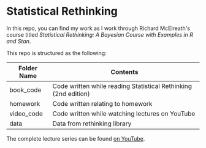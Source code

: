 # Statistical Rethinking

In this repo, you can find my work as I work through Richard McElreath's course titled _Statistical Rethinking: A Bayesian Course with Examples in R and Stan_.

This repo is structured as the following:

| Folder Name | Contents                                                        |
| ----------- | --------------------------------------------------------------- |
| book_code   | Code written while reading Statistical Rethinking (2nd edition) |
| homework    | Code written relating to homework                               |
| video_code  | Code written while watching lectures on YouTube                 |
| data        | Data from rethinking library                                    |

The complete lecture series can be found [on YouTube](https://www.youtube.com/playlist?list=PLDcUM9US4XdNM4Edgs7weiyIguLSToZRI).
